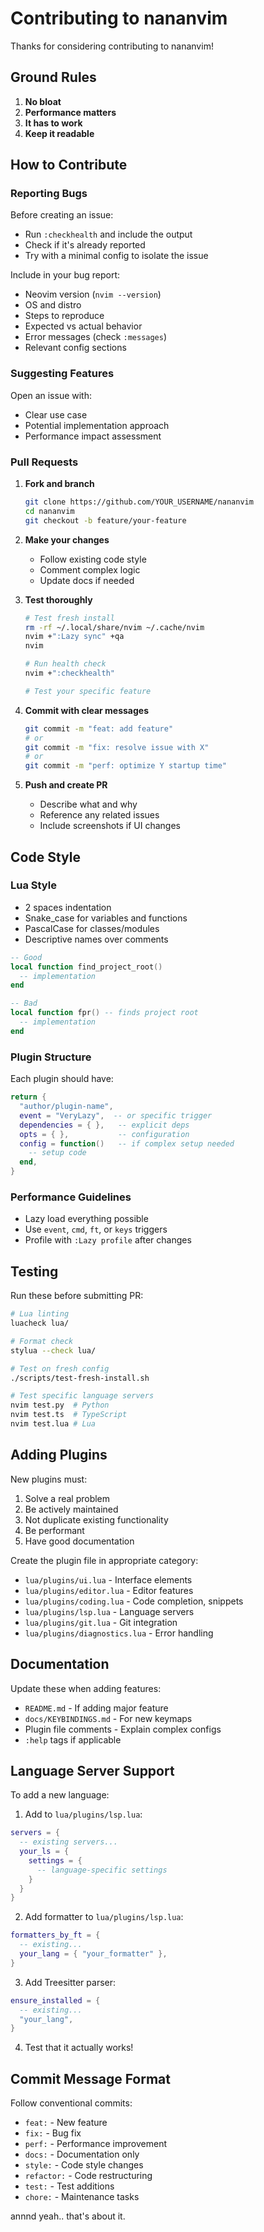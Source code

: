 # Contributing to nananvim

Thanks for considering contributing to nananvim!

## Ground Rules

1. **No bloat** 
2. **Performance matters** 
3. **It has to work**
4. **Keep it readable**

## How to Contribute

### Reporting Bugs

Before creating an issue:
- Run `:checkhealth` and include the output
- Check if it's already reported
- Try with a minimal config to isolate the issue

Include in your bug report:
- Neovim version (`nvim --version`)
- OS and distro
- Steps to reproduce
- Expected vs actual behavior
- Error messages (check `:messages`)
- Relevant config sections

### Suggesting Features

Open an issue with:
- Clear use case
- Potential implementation approach
- Performance impact assessment

### Pull Requests

1. **Fork and branch**
   ```bash
   git clone https://github.com/YOUR_USERNAME/nananvim
   cd nananvim
   git checkout -b feature/your-feature
   ```

2. **Make your changes**
   - Follow existing code style
   - Comment complex logic
   - Update docs if needed

3. **Test thoroughly**
   ```bash
   # Test fresh install
   rm -rf ~/.local/share/nvim ~/.cache/nvim
   nvim +":Lazy sync" +qa
   nvim
   
   # Run health check
   nvim +":checkhealth"
   
   # Test your specific feature
   ```

4. **Commit with clear messages**
   ```bash
   git commit -m "feat: add feature"
   # or
   git commit -m "fix: resolve issue with X"
   # or  
   git commit -m "perf: optimize Y startup time"
   ```

5. **Push and create PR**
   - Describe what and why
   - Reference any related issues
   - Include screenshots if UI changes

## Code Style

### Lua Style
- 2 spaces indentation
- Snake_case for variables and functions
- PascalCase for classes/modules
- Descriptive names over comments

```lua
-- Good
local function find_project_root()
  -- implementation
end

-- Bad
local function fpr() -- finds project root
  -- implementation
end
```

### Plugin Structure
Each plugin should have:
```lua
return {
  "author/plugin-name",
  event = "VeryLazy",  -- or specific trigger
  dependencies = { },   -- explicit deps
  opts = { },           -- configuration
  config = function()   -- if complex setup needed
    -- setup code
  end,
}
```

### Performance Guidelines
- Lazy load everything possible
- Use `event`, `cmd`, `ft`, or `keys` triggers
- Profile with `:Lazy profile` after changes

## Testing

Run these before submitting PR:

```bash
# Lua linting
luacheck lua/

# Format check
stylua --check lua/

# Test on fresh config
./scripts/test-fresh-install.sh

# Test specific language servers
nvim test.py  # Python
nvim test.ts  # TypeScript
nvim test.lua # Lua
```

## Adding Plugins

New plugins must:
1. Solve a real problem
2. Be actively maintained
3. Not duplicate existing functionality
4. Be performant
5. Have good documentation

Create the plugin file in appropriate category:
- `lua/plugins/ui.lua` - Interface elements
- `lua/plugins/editor.lua` - Editor features
- `lua/plugins/coding.lua` - Code completion, snippets
- `lua/plugins/lsp.lua` - Language servers
- `lua/plugins/git.lua` - Git integration
- `lua/plugins/diagnostics.lua` - Error handling

## Documentation

Update these when adding features:
- `README.md` - If adding major feature
- `docs/KEYBINDINGS.md` - For new keymaps
- Plugin file comments - Explain complex configs
- `:help` tags if applicable

## Language Server Support

To add a new language:

1. Add to `lua/plugins/lsp.lua`:
```lua
servers = {
  -- existing servers...
  your_ls = {
    settings = {
      -- language-specific settings
    }
  }
}
```

2. Add formatter to `lua/plugins/lsp.lua`:
```lua
formatters_by_ft = {
  -- existing...
  your_lang = { "your_formatter" },
}
```

3. Add Treesitter parser:
```lua
ensure_installed = {
  -- existing...
  "your_lang",
}
```

4. Test that it actually works!

## Commit Message Format

Follow conventional commits:
- `feat:` - New feature
- `fix:` - Bug fix
- `perf:` - Performance improvement
- `docs:` - Documentation only
- `style:` - Code style changes
- `refactor:` - Code restructuring
- `test:` - Test additions
- `chore:` - Maintenance tasks

annnd yeah.. that's about it. 
